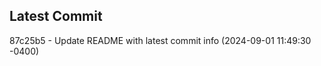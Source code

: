 
## Latest Commit
87c25b5 - Update README with latest commit info (2024-09-01 11:49:30 -0400) <Yunxi-Zhou>
